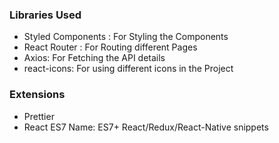 ### Libraries Used 

- Styled Components : For Styling the Components 
- React Router : For Routing different Pages
- Axios: For Fetching the API details 
- react-icons: For using different icons in the Project 


### Extensions 

- Prettier 
- React ES7 Name: ES7+ React/Redux/React-Native snippets
